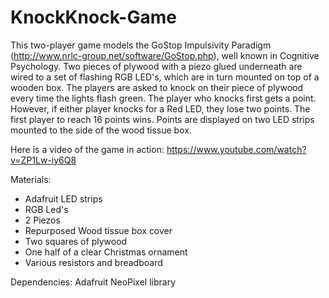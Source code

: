 # KnockKnock-Game

This two-player game models the GoStop Impulsivity Paradigm (http://www.nrlc-group.net/software/GoStop.php), well known in Cognitive Psychology. Two pieces of plywood with a piezo glued underneath are wired to a set of flashing RGB LED's, which are in turn mounted on top of a wooden box. The players are asked to knock on their piece of plywood every time the lights flash green. The player who knocks first gets a point. However, if either player knocks for a Red LED, they lose two points. The first player to reach 16 points wins. Points are displayed on two LED strips mounted to the side of the wood tissue box.

Here is a video of the game in action: https://www.youtube.com/watch?v=ZP1Lw-iy6Q8

Materials:
- Adafruit LED strips
- RGB Led's
- 2 Piezos
- Repurposed Wood tissue box cover
- Two squares of plywood
- One half of a clear Christmas ornament
- Various resistors and breadboard

Dependencies:
Adafruit NeoPixel library

